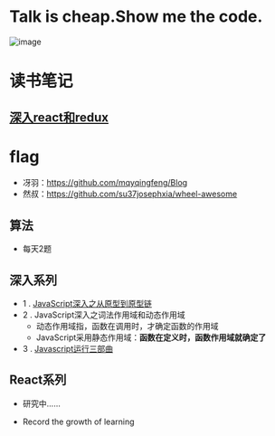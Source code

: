 # Talk is cheap.Show me the code.
![image](https://ss3.bdstatic.com/70cFv8Sh_Q1YnxGkpoWK1HF6hhy/it/u=2773974549,1052009232&fm=26&gp=0.jpg)

# 读书笔记
## [深入react和redux](https://github.com/moonlightop/Blog/blob/master/Read-Note/%E6%B7%B1%E5%85%A5React%E5%92%8CRedux.md)

# flag 
* 冴羽：https://github.com/mqyqingfeng/Blog
* 然叔：https://github.com/su37josephxia/wheel-awesome
## 算法
* 每天2题
## 深入系列
- 1 . [JavaScript深入之从原型到原型链](https://github.com/moonlightop/Blog/blob/master/Deep_Leran_JS/%E4%BB%8E%E5%8E%9F%E5%9E%8B%E5%88%B0%E5%8E%9F%E5%9E%8B%E9%93%BE.md)
- 2 . JavaScript深入之词法作用域和动态作用域
   - 动态作用域指，函数在调用时，才确定函数的作用域
   - JavaScript采用静态作用域：**函数在定义时，函数作用域就确定了** 
- 3 . [Javascript运行三部曲](https://github.com/moonlightop/Blog/blob/master/Deep_Leran_JS/JS%E8%BF%90%E8%A1%8C%E4%B8%89%E9%83%A8%E6%9B%B2)
## React系列
* 研究中......

- Record the growth of learning
